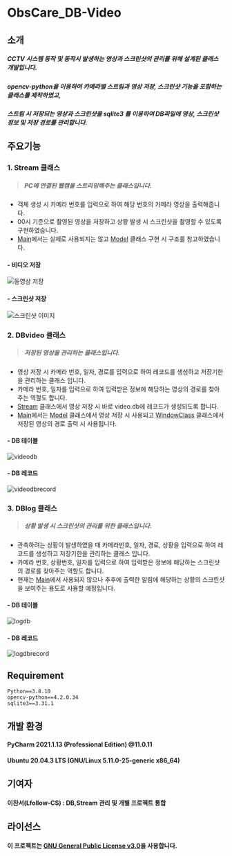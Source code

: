 # ObsCare_DB-Video
## 소개
##### CCTV 시스템 동작 및 동작시 발생하는 영상과 스크린샷의 관리를 위해 설계된 클래스 개발입니다.  
##### opencv-python을 이용하여 카메라별 스트림과 영상 저장, 스크린샷 기능을 포함하는 클래스를 제작하였고,  
##### 스트림 시 저장되는 영상과 스크린샷을 sqlite3 를 이용하여 DB파일에 영상, 스크린샷 정보 및 저장 경로를 관리합니다.  
## 주요기능
### 1. Stream 클래스
> ##### PC에 연결된 웹캠을 스트리밍해주는 클래스입니다.  
  - 객체 생성 시 카메라 번호를 입력으로 하여 해당 번호의 카메라 영상을 출력해줍니다.  
  - 00시 기준으로 촬영된 영상을 저장하고 상황 발생 시 스크린샷을 촬영할 수 있도록 구현하였습니다.  
  - [Main](https://github.com/SSU-DC-DCWZ/ObsCare_Main)에서는 실제로 사용되지는 않고 [Model](https://github.com/SSU-DC-DCWZ/ObsCare_Main/tree/main/Detect/falldetect.py) 클래스 구현 시 구조를 참고하였습니다.  
  #### - 비디오 저장
  ![동영상 저장](https://user-images.githubusercontent.com/60226988/132453429-3ed5a9da-86fe-4b26-a904-7076556f850c.png)
  #### - 스크린샷 저장
  ![스크린샷 이미지](https://user-images.githubusercontent.com/60226988/132118405-444e198c-4a16-4968-b491-8cb86ed4bbea.png)
### 2. DBvideo 클래스
> ##### 저장된 영상을 관리하는 클래스입니다.   
  - 영상 저장 시 카메라 번호, 일자, 경로를 입력으로 하여 레코드를 생성하고 저장기한을 관리하는 클래스 입니다.  
  - 카메라 번호, 일자를 입력으로 하여 입력받은 정보에 해당하는 영상의 경로를 찾아주는 역할도 합니다.  
  - [Stream](https://github.com/SSU-DC-DCWZ/ObsCare_DB-Video/tree/main/Stream) 클래스에서 영상 저장 시 바로 video.db에 레코드가 생성되도록 합니다.  
  - [Main](https://github.com/SSU-DC-DCWZ/ObsCare_Main)에서는 [Model](https://github.com/SSU-DC-DCWZ/ObsCare_Main/tree/main/Detect/falldetect.py) 클래스에서 영상 저장 시 사용되고 [WindowClass](https://github.com/SSU-DC-DCWZ/ObsCare_Main/blob/main/ui/play_ui.py) 클래스에서 저장된 영상의 경로 출력 시 사용됩니다.  
  #### - DB 테이블
  ![videodb](https://user-images.githubusercontent.com/60226988/132118441-735d87ea-c0ef-4eb7-9be8-45f120196880.png)
  #### - DB 레코드
  ![videodbrecord](https://user-images.githubusercontent.com/60226988/132118450-c26784d2-05dc-4c5b-803e-6585d68d6861.png)

### 3. DBlog 클래스
> ##### 상황 발생 시 스크린샷의 관리를 위한 클래스입니다. 
  - 관측하려는 상황이 발생하였을 때 카메라번호, 일자, 경로, 상황을 입력으로 하여 레코드를 생성하고 저장기한을 관리하는 클래스 입니다.  
  - 카메라 번호, 상황번호, 일자를 입력으로 하여 입력받은 정보에 해당하는 스크린샷의 경로를 찾아주는 역할도 합니다.  
  - 현재는 [Main](https://github.com/SSU-DC-DCWZ/ObsCare_Main)에서 사용되지 않으나 추후에 출력한 알림에 해당하는 상황의 스크린샷을 보여주는 용도로 사용할 예정입니다.  
  #### - DB 테이블
  ![logdb](https://user-images.githubusercontent.com/60226988/132118418-bce1205d-7db0-4154-8539-b39989ce457b.png)
  #### - DB 레코드
  ![logdbrecord](https://user-images.githubusercontent.com/60226988/132118422-dadc671c-92e4-4ed7-8c4f-c2bdbab67a11.png)

## Requirement
```
Python==3.8.10  
opencv-python==4.2.0.34  
sqlite3==3.31.1  
```
## 개발 환경
#### PyCharm 2021.1.13 (Professional Edition) @11.0.11
#### Ubuntu 20.04.3 LTS (GNU/Linux 5.11.0-25-generic x86_64)
## 기여자
#### **이찬서**(Lfollow-CS) : DB,Stream 관리 및 개별 프로젝트 통합
## 라이선스
#### 이 프로젝트는 [GNU General Public License v3.0](https://github.com/SSU-DC-DCWZ/ObsCare_DB-Video/blob/main/LICENSE)을 사용합니다.
